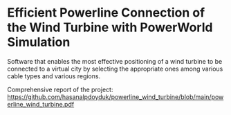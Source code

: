 # Efficient Powerline Connection of the Wind Turbine with PowerWorld Simulation

Software that enables the most effective positioning of a wind turbine to be connected to a virtual city by selecting the appropriate ones among various cable types and various regions.

Comprehensive report of the project: https://github.com/hasanalpdoyduk/powerline_wind_turbine/blob/main/powerline_wind_turbine.pdf

